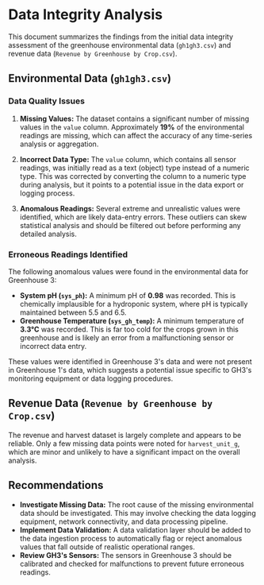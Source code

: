 # Data Integrity Analysis

This document summarizes the findings from the initial data integrity assessment of the greenhouse environmental data (`gh1gh3.csv`) and revenue data (`Revenue by Greenhouse by Crop.csv`).

## Environmental Data (`gh1gh3.csv`)

### Data Quality Issues

1.  **Missing Values:** The dataset contains a significant number of missing values in the `value` column. Approximately **19%** of the environmental readings are missing, which can affect the accuracy of any time-series analysis or aggregation.

2.  **Incorrect Data Type:** The `value` column, which contains all sensor readings, was initially read as a text (object) type instead of a numeric type. This was corrected by converting the column to a numeric type during analysis, but it points to a potential issue in the data export or logging process.

3.  **Anomalous Readings:** Several extreme and unrealistic values were identified, which are likely data-entry errors. These outliers can skew statistical analysis and should be filtered out before performing any detailed analysis.

### Erroneous Readings Identified

The following anomalous values were found in the environmental data for Greenhouse 3:

*   **System pH (`sys_ph`):** A minimum pH of **0.98** was recorded. This is chemically implausible for a hydroponic system, where pH is typically maintained between 5.5 and 6.5.
*   **Greenhouse Temperature (`sys_gh_temp`):** A minimum temperature of **3.3°C** was recorded. This is far too cold for the crops grown in this greenhouse and is likely an error from a malfunctioning sensor or incorrect data entry.

These values were identified in Greenhouse 3's data and were not present in Greenhouse 1's data, which suggests a potential issue specific to GH3's monitoring equipment or data logging procedures.

## Revenue Data (`Revenue by Greenhouse by Crop.csv`)

The revenue and harvest dataset is largely complete and appears to be reliable. Only a few missing data points were noted for `harvest_unit_g`, which are minor and unlikely to have a significant impact on the overall analysis.

## Recommendations

-   **Investigate Missing Data:** The root cause of the missing environmental data should be investigated. This may involve checking the data logging equipment, network connectivity, and data processing pipeline.
-   **Implement Data Validation:** A data validation layer should be added to the data ingestion process to automatically flag or reject anomalous values that fall outside of realistic operational ranges.
-   **Review GH3's Sensors:** The sensors in Greenhouse 3 should be calibrated and checked for malfunctions to prevent future erroneous readings. 